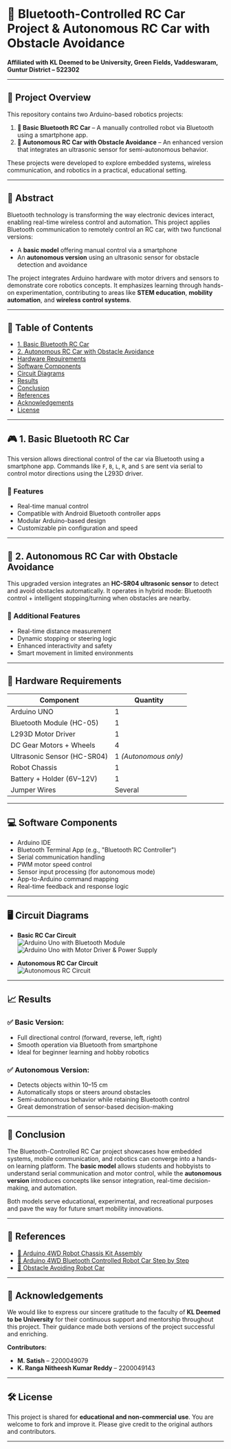 # 🚗 Bluetooth-Controlled RC Car Project & Autonomous RC Car with Obstacle Avoidance

**Affiliated with KL Deemed to be University, Green Fields, Vaddeswaram, Guntur District – 522302**

---

## 📌 Project Overview

This repository contains two Arduino-based robotics projects:

1. **🔧 Basic Bluetooth RC Car** – A manually controlled robot via Bluetooth using a smartphone app.
2. **🤖 Autonomous RC Car with Obstacle Avoidance** – An enhanced version that integrates an ultrasonic sensor for semi-autonomous behavior.

These projects were developed to explore embedded systems, wireless communication, and robotics in a practical, educational setting.

---

## 📄 Abstract

Bluetooth technology is transforming the way electronic devices interact, enabling real-time wireless control and automation. This project applies Bluetooth communication to remotely control an RC car, with two functional versions:

- A **basic model** offering manual control via a smartphone
- An **autonomous version** using an ultrasonic sensor for obstacle detection and avoidance

The project integrates Arduino hardware with motor drivers and sensors to demonstrate core robotics concepts. It emphasizes learning through hands-on experimentation, contributing to areas like **STEM education**, **mobility automation**, and **wireless control systems**.

---

## 🧾 Table of Contents

- [1. Basic Bluetooth RC Car](#1-basic-bluetooth-rc-car)
- [2. Autonomous RC Car with Obstacle Avoidance](#2-autonomous-rc-car-with-obstacle-avoidance)
- [Hardware Requirements](#hardware-requirements)
- [Software Components](#software-components)
- [Circuit Diagrams](#circuit-diagrams)
- [Results](#results)
- [Conclusion](#conclusion)
- [References](#references)
- [Acknowledgements](#acknowledgements)
- [License](#license)

---

## 🎮 1. Basic Bluetooth RC Car

This version allows directional control of the car via Bluetooth using a smartphone app. Commands like `F`, `B`, `L`, `R`, and `S` are sent via serial to control motor directions using the L293D driver.

### 🔧 Features
- Real-time manual control
- Compatible with Android Bluetooth controller apps
- Modular Arduino-based design
- Customizable pin configuration and speed

---

## 🤖 2. Autonomous RC Car with Obstacle Avoidance

This upgraded version integrates an **HC-SR04 ultrasonic sensor** to detect and avoid obstacles automatically. It operates in hybrid mode: Bluetooth control + intelligent stopping/turning when obstacles are nearby.

### 🧠 Additional Features
- Real-time distance measurement
- Dynamic stopping or steering logic
- Enhanced interactivity and safety
- Smart movement in limited environments

---

## 🧰 Hardware Requirements

| Component                          | Quantity |
|-----------------------------------|----------|
| Arduino UNO                       | 1        |
| Bluetooth Module (HC-05)          | 1        |
| L293D Motor Driver                | 1        |
| DC Gear Motors + Wheels           | 4        |
| Ultrasonic Sensor (HC-SR04)       | 1 *(Autonomous only)* |
| Robot Chassis                     | 1        |
| Battery + Holder (6V–12V)         | 1        |
| Jumper Wires                      | Several  |

---

## 💻 Software Components

- Arduino IDE  
- Bluetooth Terminal App (e.g., "Bluetooth RC Controller")  
- Serial communication handling  
- PWM motor speed control  
- Sensor input processing (for autonomous mode)  
- App-to-Arduino command mapping  
- Real-time feedback and response logic

---

## 🖥️ Circuit Diagrams

- **Basic RC Car Circuit**  
  ![Arduino Uno with Bluetooth Module](https://github.com/Krnkreddy/Autonomous-RC-Car/blob/main/Images/RC%20Car/Screenshot%20(76).png)
![Arduino Uno with Motor Driver & Power Supply](https://github.com/Krnkreddy/Autonomous-RC-Car/blob/main/Images/RC%20Car/Screenshot%20(77).png)

- **Autonomous RC Car Circuit**  
  ![Autonomous RC Circuit](https://github.com/Krnkreddy/Autonomous-RC-Car/blob/main/Images/Obstacle%20Avoiding%20Robot%20Car/20230801_131330.jpg)

---

## 📈 Results

### ✅ Basic Version:
- Full directional control (forward, reverse, left, right)
- Smooth operation via Bluetooth from smartphone
- Ideal for beginner learning and hobby robotics

### ✅ Autonomous Version:
- Detects objects within 10–15 cm
- Automatically stops or steers around obstacles
- Semi-autonomous behavior while retaining Bluetooth control
- Great demonstration of sensor-based decision-making

---

## 📘 Conclusion

The Bluetooth-Controlled RC Car project showcases how embedded systems, mobile communication, and robotics can converge into a hands-on learning platform. The **basic model** allows students and hobbyists to understand serial communication and motor control, while the **autonomous version** introduces concepts like sensor integration, real-time decision-making, and automation.

Both models serve educational, experimental, and recreational purposes and pave the way for future smart mobility innovations.

---

## 🎥 References

- [🔧 Arduino 4WD Robot Chassis Kit Assembly](https://youtu.be/fuEPApoblwo?si=Vs-afMRCmn8TI9B8)  
- [📱 Arduino 4WD Bluetooth Controlled Robot Car Step by Step](https://youtu.be/J4gonNap9EM?si=lVMiDdp0KJt1l1G6)  
- [🧠 Obstacle Avoiding Robot Car](https://youtu.be/J3WN_XWuR8g?si=uP3V66sG6Z71jA61)

---

## 🙏 Acknowledgements

We would like to express our sincere gratitude to the faculty of **KL Deemed to be University** for their continuous support and mentorship throughout this project. Their guidance made both versions of the project successful and enriching.

**Contributors:**
- **M. Satish** – 2200049079  
- **K. Ranga Nitheesh Kumar Reddy** – 2200049143  

---

## 🛠️ License

This project is shared for **educational and non-commercial use**. You are welcome to fork and improve it. Please give credit to the original authors and contributors.

---
